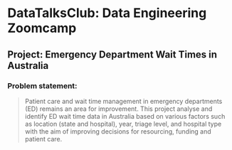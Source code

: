 # DataTalksClub: Data Engineering Zoomcamp
## Project: Emergency Department Wait Times in Australia
### Problem statement:
> Patient care and wait time management in emergency departments (ED) remains an area for improvement. This project analyse and identify ED wait time data in Australia based on various factors such as location (state and hospital), year, triage level, and hospital type with the aim of improving decisions for resourcing, funding and patient care.